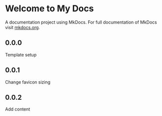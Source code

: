 # Welcome to My Docs

A documentation project using MkDocs. For full documentation of MkDocs visit [mkdocs.org](https://www.mkdocs.org).

## 0.0.0

Template setup

## 0.0.1

Change favicon sizing

## 0.0.2

Add content
